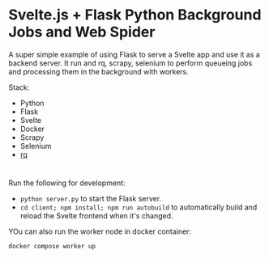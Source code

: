 # Svelte.js + Flask Python Background Jobs and Web Spider

A super simple example of using Flask to serve a Svelte app and use it as a backend server. It run and rq, scrapy, selenium to perform queueing jobs and processing them in the background with workers.

Stack:

- Python
- Flask
- Svelte
- Docker
- Scrapy
- Selenium
- [rq](https://python-rq.org/)

# 
Run the following for development:

- `python server.py` to start the Flask server.
- `cd client; npm install; npm run autobuild` to automatically build and reload the Svelte frontend when it's changed.

YOu can also run the worker node in docker container:

`docker compose worker up`